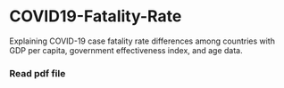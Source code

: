 # COVID19-Fatality-Rate
Explaining COVID-19 case fatality rate differences among countries with GDP per capita, government effectiveness index, and age data.

### Read pdf file
